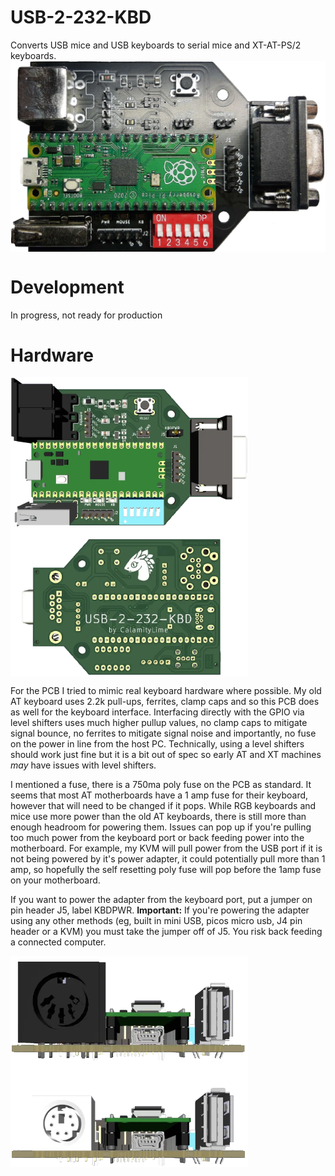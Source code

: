 

# USB-2-232-KBD
 Converts USB mice and USB keyboards to serial mice and XT-AT-PS/2 keyboards.
  <img align="center" alt="ASSEMBLED_ADAPTER" width="800px" src="https://raw.githubusercontent.com/LimeProgramming/USB-2-232-KBD/dev/images/built.webp"/>

# Development
In progress, not ready for production

# Hardware
[<img align="center" alt="Back_PCB" width="380px" src="https://raw.githubusercontent.com/LimeProgramming/USB-2-232-KBD/dev/images/front_nobg.webp"/>](https://raw.githubusercontent.com/LimeProgramming/USB-2-232-KBD/dev/images/front_bg.jpg)[<img align="center" alt="Back_PCB" width="380px" src="https://raw.githubusercontent.com/LimeProgramming/USB-2-232-KBD/dev/images/back_nobg.webp"/>](https://raw.githubusercontent.com/LimeProgramming/USB-2-232-KBD/dev/images/back_bg.jpg)

For the PCB I tried to mimic real keyboard hardware where possible. My old AT keyboard uses 2.2k pull-ups, ferrites, clamp caps and so this PCB does as well for the keyboard interface. Interfacing directly with the GPIO via level shifters uses much higher pullup values, no clamp caps to mitigate signal bounce, no ferrites to mitigate signal noise and importantly, no fuse on the power in line from the host PC. Technically, using a level shifters should work just fine but it is a bit out of spec so early AT and XT machines *may* have issues with level shifters.

I mentioned a fuse, there is a 750ma poly fuse on the PCB as standard. It seems that most AT motherboards have a 1 amp fuse for their keyboard, however that will need to be changed if it pops. While RGB keyboards and mice use more power than the old AT keyboards, there is still more than enough headroom for powering them. Issues can pop up if you're pulling too much power from the keyboard port or back feeding power into the motherboard. For example, my KVM will pull power from the USB port if it is not being powered by it's power adapter, it could potentially pull more than 1 amp, so hopefully the self resetting poly fuse will pop before the 1amp fuse on your motherboard. 

If you want to power the adapter from the keyboard port, put a jumper on pin header J5, label KBDPWR. 
**Important:** If you're powering the adapter using any other methods (eg, built in mini USB, picos micro usb, J4 pin header or a KVM) you must take the jumper off of J5. You risk back feeding a connected computer. 

[<img align="center" alt="Back_PCB" width="380px" src="https://raw.githubusercontent.com/LimeProgramming/USB-2-232-KBD/dev/images/rear_nobg.webp"/>](https://raw.githubusercontent.com/LimeProgramming/USB-2-232-KBD/dev/images/rear_bg.jpg)[<img align="center" alt="Back_PCB" width="380px" src="https://raw.githubusercontent.com/LimeProgramming/USB-2-232-KBD/dev/images/rear_ps2_nobg.webp"/>](https://raw.githubusercontent.com/LimeProgramming/USB-2-232-KBD/dev/images/rear_ps2_bg.jpg)




